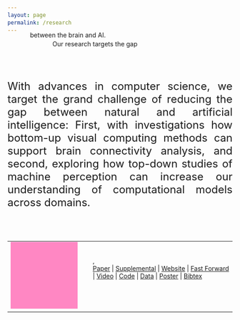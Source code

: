 ```yaml
---
layout: page
permalink: /research
---
```


<span class="teaser" style="left:20%;width:600px;position:relative">Our research <span class="bluetext">targets</span> the gap</span>
<span class="teaser" style="position: relative; float:left; left:10%;margin-top:-20px;">between the <span class="bluetext">brain</span> and <span class="bluetext">AI</span>.</span>

<br><br>
<p align="justify" style="font-size:24px">
With advances in <span class="bluetext">computer science</span>, we target the grand challenge of reducing the gap between natural and artificial intelligence: First, with investigations how bottom-up visual computing methods can support <span class="bluetext">brain connectivity</span> analysis, and second, exploring how top-down studies of <span class="bluetext">machine perception</span> can increase our understanding of computational models across domains.
</p>
<br><br>

<div id='bibtex_display'></div>

 <div class="bibtex_template">
  <center>
  <table class='pubtable'>
    <tr>
      <td class='padding10' style='width:170px;' valign='top'><a class='bibtexVar' href='papers/?+BIBTEXKEY+' extra='BIBTEXKEY'><img class='bibtexVar thumb blacknwhite' src='papers/+BIBTEXKEY+.png' width="150" height="150" extra="BIBTEXKEY"></a></td>
      <td class='padding20' valign='top'>
        <span class='gray author'><span class="first_initial"></span> <span class="von"></span><span class="last"></span><span class="junior"></span></span><br>
        <a class='bibtexVar cleanlink' href='papers/?+BIBTEXKEY+' extra='BIBTEXKEY'><span class='title'></span></a><br>
        <span class='lightgray journal'></span><span class='lightgray booktitle'></span>, <span class='lightgray year'></span><br>
        <span class='gray'>
          <a class='bibtexVar cleanlink' target='_blank' href='papers/+BIBTEXKEY+.pdf' extra='BIBTEXKEY'>Paper</a> |
          <span class='bib_optional bibtexVar' extra='SUPPLEMENTAL' href='+SUPPLEMENTAL+'><a class='bibtexVar cleanlink' extra='SUPPLEMENTAL' href='+SUPPLEMENTAL+' target='_blank'>Supplemental</a> | </span>
          <span class='bib_optional bibtexVar' extra='WEBSITE' href='+WEBSITE+'><a class='bibtexVar cleanlink' extra='WEBSITE' href='+WEBSITE+' target='_blank'>Website</a> | </span>       
          <span class='bib_optional bibtexVar' extra='FASTFORWARD' href='+FASTFORWARD+'><a class='bibtexVar cleanlink' extra='FASTFORWARD' href='+FASTFORWARD+' target='_blank'>Fast Forward</a> | </span>   
          <span class='bib_optional bibtexVar' extra='VIDEO' href='+VIDEO+'><a class='bibtexVar cleanlink' extra='VIDEO' href='+VIDEO+' target='_blank'>Video</a> | </span>        
          <span class='bib_optional bibtexVar' extra='CODE' href='+CODE+'><a class='bibtexVar cleanlink' extra='CODE' href='+CODE+' target='_blank'>Code</a> | </span>
          <span class='bib_optional bibtexVar' extra='DATA' href='+DATA+'><a class='bibtexVar cleanlink' extra='DATA' href='+DATA+' target='_blank'>Data</a> | </span>
          <span class='bib_optional bibtexVar' extra='POSTER' href='+POSTER+'><a class='bibtexVar cleanlink' extra='POSTER' href='+POSTER+' target='_blank'>Poster</a> | </span>                                          
          <a class="bibtexVar cleanlink" role="button" data-toggle="collapse" data-taget="#bib+BIBTEXKEY+" href="#bib+BIBTEXKEY+" onclick="$('#'+this.href.split('#')[1]).toggle(); return false;" extra="BIBTEXKEY">Bibtex</a>
        </span> 
        <div class="bibtexVar collapse small" style='display:none;width:450px;' id="bib+BIBTEXKEY+" extra="BIBTEXKEY">
          <pre style="overflow:auto"><span class="bibtexraw noread"></span></pre>
        </div>                   
      </td>                                
    </tr>  
  </table>      
</center>
</div>




<script type='text/javascript' src='/js/jquery.js'></script>
<script type='text/javascript' src='/js/moment.js'></script>
<script type='text/javascript' src='/js/bibtex.js'></script>

<bibtex src='/papers/pub.bib'></bibtex>


